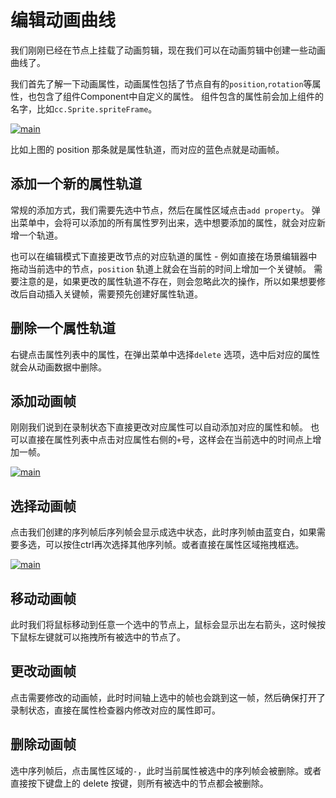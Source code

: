 # 编辑动画曲线

我们刚刚已经在节点上挂载了动画剪辑，现在我们可以在动画剪辑中创建一些动画曲线了。

我们首先了解一下动画属性，动画属性包括了节点自有的`position`,`rotation`等属性，也包含了组件Component中自定义的属性。
组件包含的属性前会加上组件的名字，比如`cc.Sprite.spriteFrame`。

<a href="animation-curve/main.png"><img src="animation-curve/main.png" alt="main"></a>

比如上图的 position 那条就是属性轨道，而对应的蓝色点就是动画帧。

## 添加一个新的属性轨道

常规的添加方式，我们需要先选中节点，然后在属性区域点击`add property`。
弹出菜单中，会将可以添加的所有属性罗列出来，选中想要添加的属性，就会对应新增一个轨道。

也可以在编辑模式下直接更改节点的对应轨道的属性 - 例如直接在场景编辑器中拖动当前选中的节点，`position` 轨道上就会在当前的时间上增加一个关键帧。
需要注意的是，如果更改的属性轨道不存在，则会忽略此次的操作，所以如果想要修改后自动插入关键帧，需要预先创建好属性轨道。

## 删除一个属性轨道

右键点击属性列表中的属性，在弹出菜单中选择`delete` 选项，选中后对应的属性就会从动画数据中删除。

## 添加动画帧

刚刚我们说到在录制状态下直接更改对应属性可以自动添加对应的属性和帧。
也可以直接在属性列表中点击对应属性右侧的`+`号，这样会在当前选中的时间点上增加一帧。

<a href="animation-curve/add.png"><img src="animation-curve/add.png" alt="main"></a>

## 选择动画帧

点击我们创建的序列帧后序列帧会显示成选中状态，此时序列帧由蓝变白，如果需要多选，可以按住ctrl再次选择其他序列帧。或者直接在属性区域拖拽框选。

<a href="animation-curve/selected.png"><img src="animation-curve/selected.png" alt="main"></a>

## 移动动画帧

此时我们将鼠标移动到任意一个选中的节点上，鼠标会显示出左右箭头，这时候按下鼠标左键就可以拖拽所有被选中的节点了。

## 更改动画帧

点击需要修改的动画帧，此时时间轴上选中的帧也会跳到这一帧，然后确保打开了录制状态，直接在属性检查器内修改对应的属性即可。

## 删除动画帧

选中序列帧后，点击属性区域的`-`，此时当前属性被选中的序列帧会被删除。或者直接按下键盘上的 delete 按键，则所有被选中的节点都会被删除。